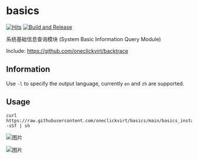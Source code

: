 # basics

[![Hits](https://hits.seeyoufarm.com/api/count/incr/badge.svg?url=https%3A%2F%2Fgithub.com%2Foneclickvirt%2Fbasics&count_bg=%232EFFF8&title_bg=%23555555&icon=&icon_color=%23E7E7E7&title=hits&edge_flat=false)](https://hits.seeyoufarm.com) [![Build and Release](https://github.com/oneclickvirt/basics/actions/workflows/main.yaml/badge.svg)](https://github.com/oneclickvirt/basics/actions/workflows/main.yaml)

系统基础信息查询模块 (System Basic Information Query Module)

Include: https://github.com/oneclickvirt/backtrace

## Information

Use ```-l``` to specify the output language, currently ```en``` and ```zh``` are supported.

## Usage

```
curl https://raw.githubusercontent.com/oneclickvirt/basics/main/basics_install.sh -sSf | sh
```

![图片](https://github.com/oneclickvirt/basics/assets/103393591/3ae3c813-8ec2-4da1-a24d-f04de9438c36)

![图片](https://github.com/oneclickvirt/basics/assets/103393591/49404a18-1717-4875-b50d-26a930238248)
